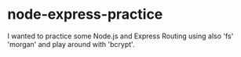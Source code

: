 # node-express-practice


I wanted to practice some Node.js and Express Routing using also 'fs' 'morgan' and  play around with 'bcrypt'.

